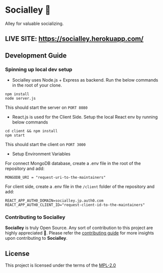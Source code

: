 # Socialley 💬

Alley for valuable socializing.

## LIVE SITE: https://socialley.herokuapp.com/

## Development Guide

### Spinning up local dev setup

- Socialley uses Node.js + Express as backend. Run the below commands in the root of your clone.
```
npm install
node server.js
```
This should start the server on `PORT 8080`

- React.js is used for the Client Side. Setup the local React env by running below commands

```
cd client && npm install
npm start
```
This should start the client on `PORT 3000`

- Setup Environment Variables

For connect MongoDB database, create a .env file in the root of the repository and add:
```
MONGODB_URI = "request-uri-to-the-maintainers"
```

For client side, create a .env file in the `/client` folder of the repository and add:
```
REACT_APP_AUTH0_DOMAIN=socialley.jp.auth0.com
REACT_APP_AUTH0_CLIENT_ID="request-client-id-to-the-maintainers"
```

### **Contributing to Socialley** 
**Socialley** is truly Open Source. Any sort of contribution to this project are highly appreciated 💖. Please refer the [contributing guide](./CONTRIBUTING.md) for more insights upon contributing to **Socialley**.

## **License** 

This project is licensed under the terms of the
[MPL-2.0](/LICENSE)

